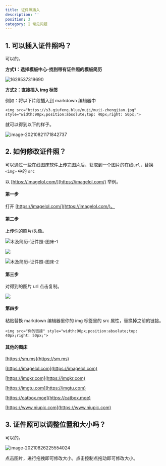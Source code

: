 ```yaml
---
title: 证件照插入
description: ''
position: 3
category: 💐 常见问题
---
```


## 1. 可以插入证件照吗？

可以的。

**方式1：选择模板中心-找到带有证件照的模板简历**

![1629537319690](https://s3.qiufeng.blue/blog/1629537319690.jpg)

**方式2：直接插入 img 标签**

例如：将以下片段插入到 markdown 编辑器中

```markup
<img src="https://s3.qiufeng.blue/muji/muji-zhengjian.jpg" style="width:90px;position:absolute;top: 40px;right: 50px;">
```

就可以得到以下的样子。

![image-20210821171842737](https://s3.qiufeng.blue/blog/image-20210821171842737.png)

## 2. 如何修改证件照？

可以通过一些在线图床软件上传完图片后，获取到一个图片的在线`url`，替换 `<img>` 中的 `src`

以 [https://imagelol.com/](https://imagelol.com/) 举例。

#### 第一步

打开 [https://imagelol.com/](https://imagelol.com/)。

#### 第二步

上传你的照片/头像。

![&#x6728;&#x53CA;&#x7B80;&#x5386;-&#x8BC1;&#x4EF6;&#x7167;-&#x56FE;&#x5E8A;-1](https://s3.qiufeng.blue/blog/image-20210826231513131.png)

![](https://s3.qiufeng.blue/blog/image-20210826231554830.png)

![&#x6728;&#x53CA;&#x7B80;&#x5386;-&#x8BC1;&#x4EF6;&#x7167;-&#x56FE;&#x5E8A;-2](https://s3.qiufeng.blue/blog/image-20210826231628542.png)

#### 第三步

对得到的图片 url 点击复制。

![](https://s3.qiufeng.blue/blog/image-20210826231700797.png)

#### 第四步

粘贴替换 markdown 编辑器里你的 img 标签里的 src 属性，替换掉之前的链接。

`<img src="你的链接" style="width:90px;position:absolute;top: 40px;right: 50px;">`

#### 其他的图床

[https://sm.ms](https://sm.ms)

[https://imagelol.com](https://imagelol.com)

[https://imgkr.com](https://imgkr.com)

[https://imgtu.com](https://imgtu.com)

[https://catbox.moe](https://catbox.moe)

[https://www.niupic.com](https://www.niupic.com)

## 3. 证件照可以调整位置和大小吗？

可以的。

![image-20210826225554024](https://s3.qiufeng.blue/blog/image-20210826225554024.png)

点击图片，进行拖拽即可修改大小。点击控制点拖动即可修改大小。

